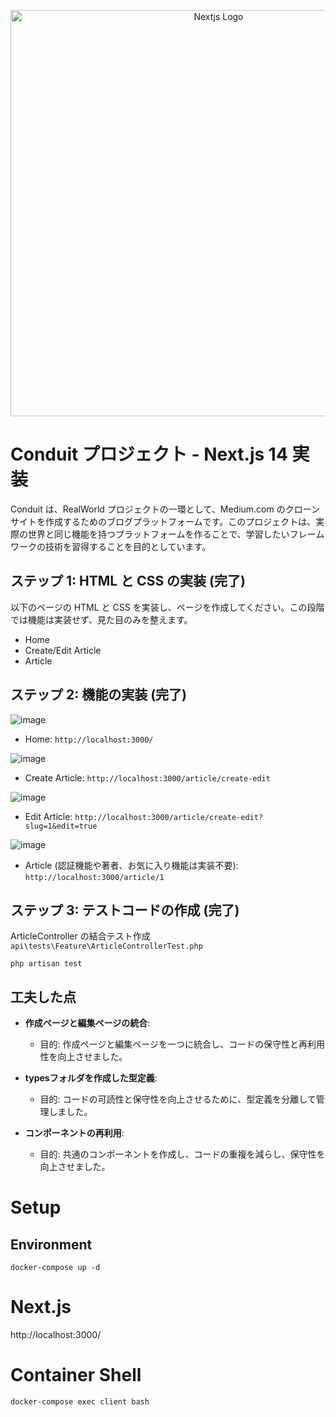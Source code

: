 <p align="center">
  <a href="https://nextjs.org/blog/next-14" target="_blank">
    <img src="https://nextjs.org/static/blog/next-14/twitter-card.png" width="650" alt="Nextjs Logo">
  </a>
</p>

# Conduit プロジェクト - Next.js 14 実装

Conduit は、RealWorld プロジェクトの一環として、Medium.com のクローンサイトを作成するためのブログプラットフォームです。このプロジェクトは、実際の世界と同じ機能を持つプラットフォームを作ることで、学習したいフレームワークの技術を習得することを目的としています。

## ステップ 1: HTML と CSS の実装 (完了)

以下のページの HTML と CSS を実装し、ページを作成してください。この段階では機能は実装せず、見た目のみを整えます。

- Home
- Create/Edit Article
- Article

## ステップ 2: 機能の実装 (完了)

![image](https://github.com/OBookBook/RealWorld-Next.js14-TypeScript-Docker/assets/130152109/0e886f9e-9c0c-4af8-b987-1781bba9ab27)

- Home: `http://localhost:3000/`

![image](https://github.com/OBookBook/RealWorld-Next.js14-TypeScript-Docker/assets/130152109/ad02e723-9617-4fb6-bdd3-5eec22c5ae84)

- Create Article: `http://localhost:3000/article/create-edit`

![image](https://github.com/OBookBook/RealWorld-Next.js14-TypeScript-Docker/assets/130152109/0b44664a-87f2-411d-9f6d-511f70025539)


- Edit Article: `http://localhost:3000/article/create-edit?slug=1&edit=true`

![image](https://github.com/OBookBook/RealWorld-Next.js14-TypeScript-Docker/assets/130152109/b11be7e3-c2a5-4507-add0-e149780c791d)

- Article (認証機能や著者、お気に入り機能は実装不要): `http://localhost:3000/article/1`


## ステップ 3: テストコードの作成 (完了)

ArticleController の結合テスト作成
`api\tests\Feature\ArticleControllerTest.php`

```shell
php artisan test
```

## 工夫した点

- **作成ページと編集ページの統合**:

  - 目的: 作成ページと編集ページを一つに統合し、コードの保守性と再利用性を向上させました。

- **typesフォルダを作成した型定義**:

  - 目的: コードの可読性と保守性を向上させるために、型定義を分離して管理しました。

- **コンポーネントの再利用**:

  - 目的: 共通のコンポーネントを作成し、コードの重複を減らし、保守性を向上させました。
  
# Setup

## Environment

```shell
docker-compose up -d
```

# Next.js

http://localhost:3000/

# Container Shell

```bash
docker-compose exec client bash
```
